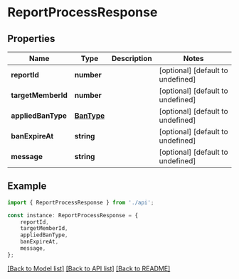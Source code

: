 # ReportProcessResponse


## Properties

Name | Type | Description | Notes
------------ | ------------- | ------------- | -------------
**reportId** | **number** |  | [optional] [default to undefined]
**targetMemberId** | **number** |  | [optional] [default to undefined]
**appliedBanType** | [**BanType**](BanType.md) |  | [optional] [default to undefined]
**banExpireAt** | **string** |  | [optional] [default to undefined]
**message** | **string** |  | [optional] [default to undefined]

## Example

```typescript
import { ReportProcessResponse } from './api';

const instance: ReportProcessResponse = {
    reportId,
    targetMemberId,
    appliedBanType,
    banExpireAt,
    message,
};
```

[[Back to Model list]](../README.md#documentation-for-models) [[Back to API list]](../README.md#documentation-for-api-endpoints) [[Back to README]](../README.md)
